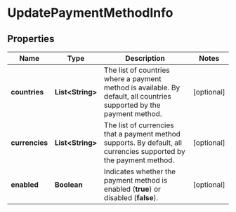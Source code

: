 

# UpdatePaymentMethodInfo


## Properties

Name | Type | Description | Notes
------------ | ------------- | ------------- | -------------
**countries** | **List&lt;String&gt;** | The list of countries where a payment method is available. By default, all countries supported by the payment method. |  [optional]
**currencies** | **List&lt;String&gt;** | The list of currencies that a payment method supports. By default, all currencies supported by the payment method. |  [optional]
**enabled** | **Boolean** | Indicates whether the payment method is enabled (**true**) or disabled (**false**). |  [optional]



